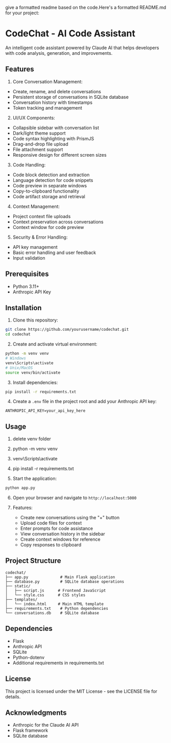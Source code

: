give a formatted readme based on the code.Here's a formatted README.md for your project:

# CodeChat - AI Code Assistant

An intelligent code assistant powered by Claude AI that helps developers with code analysis, generation, and improvements.

## Features

1. Core Conversation Management:
- Create, rename, and delete conversations
- Persistent storage of conversations in SQLite database
- Conversation history with timestamps
- Token tracking and management

2. UI/UX Components:
- Collapsible sidebar with conversation list
- Dark/light theme support
- Code syntax highlighting with PrismJS
- Drag-and-drop file upload
- File attachment support
- Responsive design for different screen sizes

3. Code Handling:
- Code block detection and extraction
- Language detection for code snippets
- Code preview in separate windows
- Copy-to-clipboard functionality
- Code artifact storage and retrieval

4. Context Management:
- Project context file uploads
- Context preservation across conversations
- Context window for code preview

5. Security & Error Handling:
- API key management
- Basic error handling and user feedback
- Input validation

## Prerequisites

- Python 3.11+
- Anthropic API Key

## Installation

1. Clone this repository:
```bash
git clone https://github.com/yourusername/codechat.git
cd codechat
```

2. Create and activate virtual environment:
```bash
python -m venv venv
# Windows
venv\Scripts\activate
# Unix/MacOS
source venv/bin/activate
```

3. Install dependencies:
```bash
pip install -r requirements.txt
```

4. Create a `.env` file in the project root and add your Anthropic API key:
```
ANTHROPIC_API_KEY=your_api_key_here
```

## Usage

1. delete venv folder

2. python -m venv venv

3. venv\Scripts\activate

4. pip install -r requirements.txt

5. Start the application:
```bash
python app.py
```

6. Open your browser and navigate to `http://localhost:5000`

7. Features:
   - Create new conversations using the "+" button
   - Upload code files for context
   - Enter prompts for code assistance
   - View conversation history in the sidebar
   - Create context windows for reference
   - Copy responses to clipboard

## Project Structure

```
codechat/
├── app.py              # Main Flask application
├── database.py         # SQLite database operations
├── static/
│   ├── script.js      # Frontend JavaScript
│   └── style.css      # CSS styles
├── templates/
│   └── index.html     # Main HTML template
├── requirements.txt    # Python dependencies
└── conversations.db    # SQLite database
```

## Dependencies

- Flask
- Anthropic API
- SQLite
- Python-dotenv
- Additional requirements in requirements.txt

## License

This project is licensed under the MIT License - see the LICENSE file for details.

## Acknowledgments

- Anthropic for the Claude AI API
- Flask framework
- SQLite database